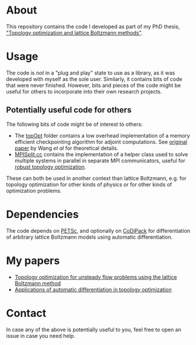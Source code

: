 # About

This repository contains the code I developed as part of my PhD thesis, <a href="https://orbit.dtu.dk/en/publications/topology-optimization-and-lattice-boltzmann-methods">"Topology optimization and lattice Boltzmann methods"</a>.

# Usage

The code is _not_ in a "plug and play" state to use as a library, as it was developed with myself as the sole user. Similarly, it contains bits of code that were never finished. However, bits and pieces of the code might be useful for others to incorporate into their own research projects.

## Potentially useful code for others

The following bits of code might be of interest to others:

* The <a href="https://github.com/northgaard/LBM-TopOpt/tree/master/src/topOpt">topOpt</a> folder contains a low overhead implementation of a memory efficient checkpointing algorithm for adjoint computations. See <a href="https://citeseerx.ist.psu.edu/viewdoc/summary?doi=10.1.1.527.8486">original paper</a> by Wang _et al_ for theoretical details.
* <a href="https://github.com/northgaard/LBM-TopOpt/blob/master/src/core/MPISplit.cc">MPISplit.cc</a> contains the implementation of a helper class used to solve multiple systems in parallel in separate MPI communicators, useful for <a href="https://link.springer.com/article/10.1007/s00158-010-0602-y">robust topology optimization</a>.

These can both be used in another context than lattice Boltzmann, e.g. for topology optimization for other kinds of physics or for other kinds of optimization problems.

# Dependencies

The code depends on <a href="https://www.mcs.anl.gov/petsc/">PETSc</a>, and optionally on <a href="https://www.scicomp.uni-kl.de/software/codi/">CoDiPack</a> for differentiation of arbitrary lattice Boltzmann models using automatic differentiation.

# My papers

* <a href="https://www.sciencedirect.com/science/article/pii/S0021999115008426">Topology optimization for unsteady flow problems using the lattice Boltzmann method</a>
* <a href="https://link.springer.com/article/10.1007%2Fs00158-017-1708-2">Applications of automatic differentiation in topology optimization</a>

# Contact

In case any of the above is potentially useful to you, feel free to open an issue in case you need help.
